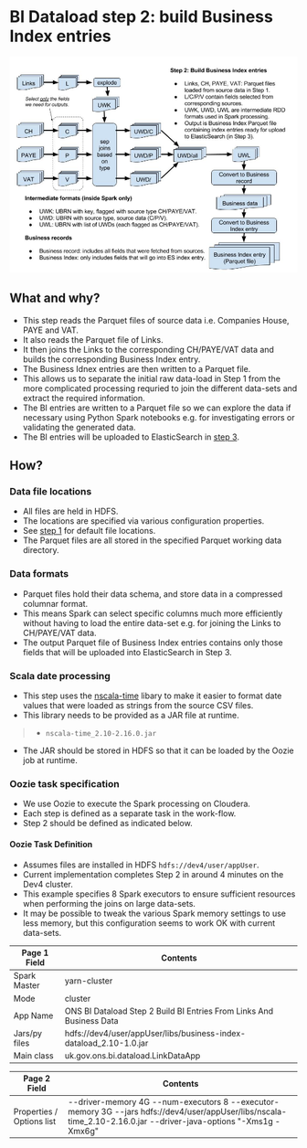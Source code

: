 # BI Dataload step 2: build Business Index entries #


![MacDown Screenshot](./BI-data-ingestion-Spark-flow-step-2.jpg)

## What and why? ##

* This step reads the Parquet files of source data i.e. Companies House, PAYE and VAT.
* It also reads the Parquet file of Links.
* It then joins the Links to the corresponding CH/PAYE/VAT data and builds the corresponding Business Index entry.
* The Business Idnex entries are then written to a Parquet file.
* This allows us to separate the initial raw data-load in Step 1 from the more complicated processing requried to join the different data-sets and extract the required information.
* The BI entries are written to a Parquet file so we can explore the data if necessary using Python Spark notebooks e.g. for investigating errors or validating the generated data.
* The BI entries will be uploaded to ElasticSearch in [step 3]().

## How? ##

### Data file locations ###

* All files are held in HDFS.
* The locations are specified via various configuration properties.
* See [step 1](./bi-dataload-ste-1.md) for default file locations.
* The Parquet files are all stored in the specified Parquet working data directory.

### Data formats ###

* Parquet files hold their data schema, and store data in a compressed columnar format.
* This means Spark can select specific columns much more efficiently without having to load the entire data-set e.g. for joining the Links to CH/PAYE/VAT data.
* The output Parquet file of Business Index entries contains only those fields that will be uploaded into ElasticSearch in Step 3.
 
### Scala date processing ###

* This step uses the [nscala-time](https://github.com/nscala-time/nscala-time) libary to make it easier to format date values that were loaded as strings from the source CSV files.
* This library needs to be provided as a JAR file at runtime.

> * `nscala-time_2.10-2.16.0.jar`

* The JAR should be stored in HDFS so that it can be loaded by the Oozie job at runtime.

### Oozie task specification ###

* We use Oozie to execute the Spark processing on Cloudera.
* Each step is defined as a separate task in the work-flow.
* Step 2 should be defined as indicated below.

#### Oozie Task Definition ####

* Assumes files are installed in HDFS `hdfs://dev4/user/appUser`.
* Current implementation completes Step 2 in around 4 minutes on the Dev4 cluster.
* This example specifies 8 Spark executors to ensure sufficient resources when performing the joins on large data-sets.
* It may be possible to tweak the various Spark memory settings to use less memory, but this configuration seems to work OK with current data-sets.

Page 1 Field | Contents
------------- | -------------
Spark Master  | yarn-cluster
Mode  | cluster
App Name | ONS BI Dataload Step 2 Build BI Entries From Links And Business Data
Jars/py files | hdfs://dev4/user/appUser/libs/business-index-dataload_2.10-1.0.jar
Main class | uk.gov.ons.bi.dataload.LinkDataApp

Page 2 Field | Contents
------------- | -------------
Properties / Options list | --driver-memory 4G --num-executors 8 --executor-memory 3G --jars hdfs://dev4/user/appUser/libs/nscala-time_2.10-2.16.0.jar --driver-java-options "-Xms1g -Xmx6g"



